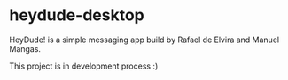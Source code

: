 heydude-desktop
===============

HeyDude! is a simple messaging app build by Rafael de Elvira and Manuel Mangas.

This project is in development process :)
